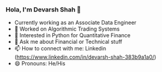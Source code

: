 ### Hola, I'm Devarsh Shah 👋

- Currently working as an Associate Data Engineer 
- 🔭 Worked on Algorithmic Trading Systems
- 🌱 Interested in Python for Quantitative Finance
- 💬 Ask me about Financial or Technical stuff
- 📫 How to connect with me: Linkedin (https://www.linkedin.com/in/devarsh-shah-383b9a1a0/)
- 😄 Pronouns: He/His
